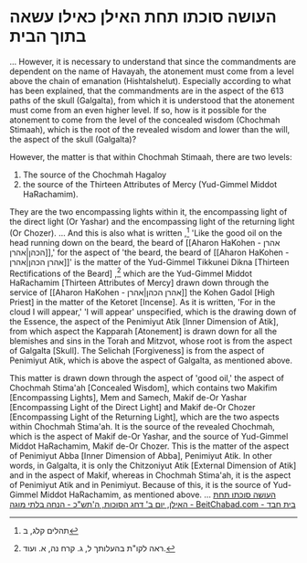 # **העושה סוכתו תחת האילן כאילו עשאה בתוך הבית**

…
However, it is necessary to understand that since the commandments are dependent on the name of Havayah, the atonement must come from a level above the chain of emanation (Hishtalshelut). Especially according to what has been explained, that the commandments are in the aspect of the 613 paths of the skull (Galgalta), from which it is understood that the atonement must come from an even higher level. If so, how is it possible for the atonement to come from the level of the concealed wisdom (Chochmah Stimaah), which is the root of the revealed wisdom and lower than the will, the aspect of the skull (Galgalta)?

However, the matter is that within Chochmah Stimaah, there are two levels:
1. The source of the Chochmah Hagaloy
2. the source of the Thirteen Attributes of Mercy (Yud-Gimmel Middot HaRachamim).

They are the two encompassing lights within it, the encompassing light of the direct light (Or Yashar) and the encompassing light of the returning light (Or Chozer).
…
And this is also what is written ,[^1] 'Like the good oil on the head running down on the beard, the beard of [[Aharon HaKohen - אהרן הכהן|אהרן]],' for the aspect of 'the beard, the beard of [[Aharon HaKohen - אהרן הכהן|אהרן]]' is the matter of the Yud-Gimmel Tikkunei Dikna [Thirteen Rectifications of the Beard] ,[^2] which are the Yud-Gimmel Middot HaRachamim [Thirteen Attributes of Mercy] drawn down through the service of [[Aharon HaKohen - אהרן הכהן|אהרן]] the Kohen Gadol [High Priest] in the matter of the Ketoret [Incense]. As it is written, 'For in the cloud I will appear,' 'I will appear' unspecified, which is the drawing down of the Essence, the aspect of the Penimiyut Atik [Inner Dimension of Atik], from which aspect the Kapparah [Atonement] is drawn down for all the blemishes and sins in the Torah and Mitzvot, whose root is from the aspect of Galgalta [Skull]. The Selichah [Forgiveness] is from the aspect of Penimiyut Atik, which is above the aspect of Galgalta, as mentioned above.

This matter is drawn down through the aspect of 'good oil,' the aspect of Chochmah Stima'ah [Concealed Wisdom], which contains two Makifim [Encompassing Lights], Mem and Samech, Makif de-Or Yashar [Encompassing Light of the Direct Light] and Makif de-Or Chozer [Encompassing Light of the Returning Light], which are the two aspects within Chochmah Stima'ah. It is the source of the revealed Chochmah, which is the aspect of Makif de-Or Yashar, and the source of Yud-Gimmel Middot HaRachamim, Makif de-Or Chozer. This is the matter of the aspect of Penimiyut Abba [Inner Dimension of Abba], Penimiyut Atik. In other words, in Galgalta, it is only the Chitzoniyut Atik [External Dimension of Atik] and in the aspect of Makif, whereas in Chochmah Stima'ah, it is the aspect of Penimiyut Atik and in Penimiyut. Because of this, it is the source of Yud-Gimmel Middot HaRachamim, as mentioned above.
…
[העושה סוכתו תחת האילן, יום ב' דחג הסוכות, ה'תש"כ - הנחה בלתי מוגה - BeitChabad.com - בית חבד](https://he.chabad.org/library/article_cdo/aid/4280093)

[^1]: תהלים קלג, ב
[^2]: ראה לקו"ת בהעלותך ל, ג. קרח נה, א. ועוד.